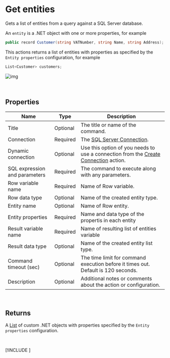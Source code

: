 # Get entities

Gets a list of entities from a query against a SQL Server database.

An `entity` is a .NET object with one or more properties, for example

```csharp
public record Customer(string VATNumber, string Name, string Address);
```

This actions returns a list of entities with properties as specified by the `Entity properties` configuration, for example

```csharp
List<Customer> customers;
```

![img](https://profitbasedocs.blob.core.windows.net/flowimages/get-entities.png)

<br/>

## Properties

| Name         | Type       | Description                                       |
|--------------|-----------------|---------------------------------------------------|
| Title           |  Optional | The title or name of the command.      |
| Connection      | Required | The [SQL Server Connection](./connection.md).         |
| Dynamic connection | Optional | Use this option of you needs to use a connection from the [Create Connection](./create-connection.md) action. |
| SQL expression and parameters   | Required      | The command to execute along with any parameters.   |
| Row variable name | Required  | Name of Row variable.  |
| Row data type | Optional  | Name of the created entity type.  |
| Entity name | Optional  | Name of Row entity.  |
| Entity properties | Required  |  Name and data type of the propertis in each entity  |
| Result variable name | Required  | Name of resulting list of entities variable  |
| Result data type | Optional  |  Name of the created entity list type.  |
| Command timeout (sec) | Optional | The time limit for command execution before it times out. Default is 120 seconds.|
| Description   | Optional | Additional notes or comments about the action or configuration. |

<br/>

## Returns

A [List](https://learn.microsoft.com/en-us/dotnet/api/system.collections.generic.list-1) of custom .NET objects with properties specified by the `Entity properties` configuration.

<br/>

[!INCLUDE [](__videos.md)]